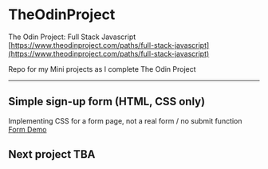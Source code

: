 # TheOdinProject
The Odin Project: Full Stack Javascript 
<br/>[https://www.theodinproject.com/paths/full-stack-javascript](https://www.theodinproject.com/paths/full-stack-javascript)

Repo for my Mini projects as I complete The Odin Project 
<hr/>

## Simple sign-up form (HTML, CSS only)
Implementing CSS for a form page, not a real form / no submit function  
[Form Demo](https://xiej5645.github.io/TheOdinProject/signup_form/form.html)

## Next project TBA
